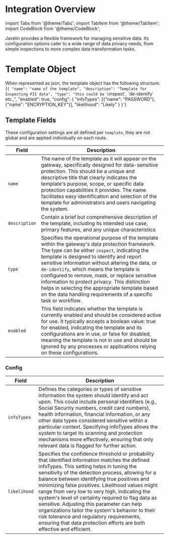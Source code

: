 # Integration Overview
import Tabs from '@theme/Tabs';
import TabItem from '@theme/TabItem';
import CodeBlock from '@theme/CodeBlock';

Javelin provides a flexible framework for managing sensitive data. Its configuration options cater to a wide range of data privacy needs, from simple inspections to more complex data transformation tasks. 

# Template Object
When represented as json, the template object has the following structure:
<CodeBlock
  language="python">
  {`{
    "name": "name of the template",
    "description": "Template for Inspecting PII data",
    "type": "this could be \`inspect\`, \`de-identify\` etc.,",
    "enabled": true,
    "config": {
      "infoTypes": [{"name": "PASSWORD"}, {"name": "ENCRYPTION_KEY"}],
      "likelihood": "Likely"
    }
  }`}
</CodeBlock>


## Template Fields
These configuration settings are all defined per `template`, they are not global and are applied individually on each route. 

| Field | Description | 
| --------------- | --------------- | 
| `name` | The name of the template as it will appear on the gateway, specifically designed for data-sensitive protection. This should be a unique and descriptive title that clearly indicates the template's purpose, scope, or specific data protection capabilities it provides. The name facilitates easy identification and selection of the template for administrators and users navigating the system. | 
| `description` | Contain a brief but comprehensive description of the template, including its intended use case, primary features, and any unique characteristics | 
| `type` | Specifies the operational purpose of the template within the gateway's data protection framework. The type can be either `inspect`, indicating the template is designed to identify and report sensitive information without altering the data, or `de-identify`, which means the template is configured to remove, mask, or replace sensitive information to protect privacy. This distinction helps in selecting the appropriate template based on the data handling requirements of a specific task or workflow. | 
| `enabled`| This field indicates whether the template is currently enabled and should be considered active for use. It typically accepts a boolean value: true for enabled, indicating the template and its configurations are in use, or false for disabled, meaning the template is not in use and should be ignored by any processes or applications relying on these configurations. | 

### Config
| Field | Description | 
| --------------- | --------------- | 
| `infoTypes` | Defines the categories or types of sensitive information the system should identify and act upon. This could include personal identifiers (e.g., Social Security numbers, credit card numbers), health information, financial information, or any other data types considered sensitive within a particular context. Specifying infoTypes allows the system to target its scanning and protection mechanisms more effectively, ensuring that only relevant data is flagged for further action. | 
| `likelihood` | Specifies the confidence threshold or probability that identified information matches the defined infoTypes. This setting helps in tuning the sensitivity of the detection process, allowing for a balance between identifying true positives and minimizing false positives. Likelihood values might range from very low to very high, indicating the system's level of certainty required to flag data as sensitive. Adjusting this parameter can help organizations tailor the system's behavior to their risk tolerance and regulatory requirements, ensuring that data protection efforts are both effective and efficient. | 


